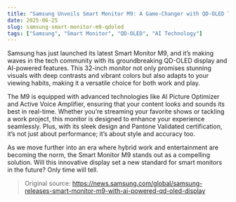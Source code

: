 ```yaml
---
title: "Samsung Unveils Smart Monitor M9: A Game-Changer with QD-OLED Technology"
date: 2025-06-25
slug: samsung-smart-monitor-m9-qdoled
tags: ["Samsung", "Smart Monitor", "QD-OLED", "AI Technology"]
---
```


Samsung has just launched its latest Smart Monitor M9, and it’s making waves in the tech community with its groundbreaking QD-OLED display and AI-powered features. This 32-inch monitor not only promises stunning visuals with deep contrasts and vibrant colors but also adapts to your viewing habits, making it a versatile choice for both work and play.

The M9 is equipped with advanced technologies like AI Picture Optimizer and Active Voice Amplifier, ensuring that your content looks and sounds its best in real-time. Whether you’re streaming your favorite shows or tackling a work project, this monitor is designed to enhance your experience seamlessly. Plus, with its sleek design and Pantone Validated certification, it’s not just about performance; it’s about style and accuracy too.

As we move further into an era where hybrid work and entertainment are becoming the norm, the Smart Monitor M9 stands out as a compelling solution. Will this innovative display set a new standard for smart monitors in the future? Only time will tell.

> Original source: https://news.samsung.com/global/samsung-releases-smart-monitor-m9-with-ai-powered-qd-oled-display
